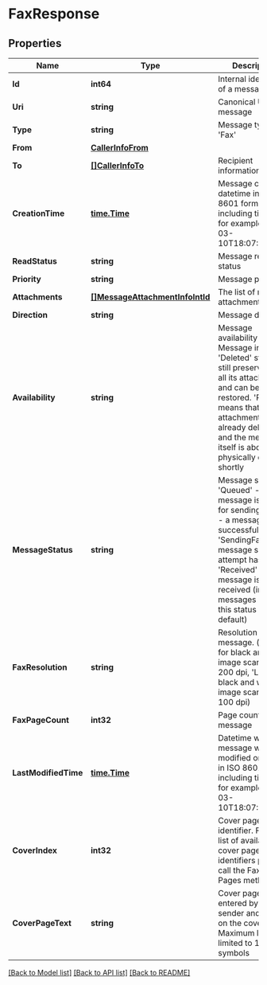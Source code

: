 # FaxResponse

## Properties

Name | Type | Description | Notes
------------ | ------------- | ------------- | -------------
**Id** | **int64** | Internal identifier of a message | [optional] 
**Uri** | **string** | Canonical URI of a message | [optional] 
**Type** | **string** | Message type - &#39;Fax&#39; | [optional] 
**From** | [**CallerInfoFrom**](CallerInfoFrom.md) |  | [optional] 
**To** | [**[]CallerInfoTo**](CallerInfoTo.md) | Recipient information | [optional] 
**CreationTime** | [**time.Time**](time.Time.md) | Message creation datetime in ISO 8601 format including timezone, for example 2016-03-10T18:07:52.534Z | [optional] 
**ReadStatus** | **string** | Message read status | [optional] 
**Priority** | **string** | Message priority | [optional] 
**Attachments** | [**[]MessageAttachmentInfoIntId**](MessageAttachmentInfoIntId.md) | The list of message attachments | [optional] 
**Direction** | **string** | Message direction | [optional] 
**Availability** | **string** | Message availability status. Message in &#39;Deleted&#39; state is still preserved with all its attachments and can be restored. &#39;Purged&#39; means that all attachments are already deleted and the message itself is about to be physically deleted shortly | [optional] 
**MessageStatus** | **string** | Message status. &#39;Queued&#39; - the message is queued for sending; &#39;Sent&#39; - a message is successfully sent; &#39;SendingFailed&#39; - a message sending attempt has failed; &#39;Received&#39; - a message is received (inbound messages have this status by default) | [optional] 
**FaxResolution** | **string** | Resolution of a fax message. (&#39;High&#39; for black and white image scanned at 200 dpi, &#39;Low&#39; for black and white image scanned at 100 dpi) | [optional] 
**FaxPageCount** | **int32** | Page count in a fax message | [optional] 
**LastModifiedTime** | [**time.Time**](time.Time.md) | Datetime when the message was modified on server in ISO 8601 format including timezone, for example 2016-03-10T18:07:52.534Z | [optional] 
**CoverIndex** | **int32** | Cover page identifier. For the list of available cover page identifiers please call the Fax Cover Pages method | [optional] 
**CoverPageText** | **string** | Cover page text, entered by the fax sender and printed on the cover page. Maximum length is limited to 1024 symbols | [optional] 

[[Back to Model list]](../README.md#documentation-for-models) [[Back to API list]](../README.md#documentation-for-api-endpoints) [[Back to README]](../README.md)


